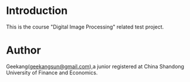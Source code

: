# Introduction

This is the course "Digital Image Processing" related test project.

# Author

Geekang(geekangsun@gmail.com),a junior registered at China Shandong University of Finance and Economics.